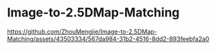 # Image-to-2.5DMap-Matching





https://github.com/ZhouMengjie/Image-to-2.5DMap-Matching/assets/43503334/567da984-31b2-4516-8dd2-893feebfa2a0

